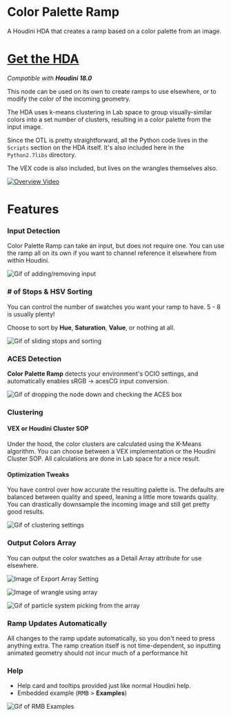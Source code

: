 # Color Palette Ramp
A Houdini HDA that creates a ramp based on a color palette from an image.

# [Get the HDA](https://github.com/jamesrobinsonvfx/colorpaletteramp/raw/0.3.0/source/otls/bin/jamesr_colorpaletteramp.hda)

*Compatible with __Houdini 18.0__*

This node can be used on its own to create ramps to use elsewhere, or to modify
the color of the incoming geometry.

The HDA uses k-means clustering in Lab space to group visually-similar colors
into a set number of clusters, resulting in a color palette from the input image.

Since the OTL is pretty straightforward, all the Python code lives in the
``Scripts`` section on the HDA itself. It's also included here in the
``Python2.7libs`` directory.

The VEX code is also included, but lives on the wrangles themselves also.

[![Overview Video](https://github.com/jamesrobinsonvfx/colorpaletteramp/master/gifs/docs/images/vimeo_screenshot.png)](https://vimeo.com/423896113 "Color Palette Ramp Demo")

# Features

### Input Detection
Color Palette Ramp can take an input, but does not require one. You can use the
ramp all on its own if you want to channel reference it elsewhere from within
Houdini.

![Gif of adding/removing input](https://github.com/jamesrobinsonvfx/colorpaletteramp/master/gifs/docs/images/auto_input.gif)

### \# of Stops & HSV Sorting
You can control the number of swatches you want your ramp to have. 5 - 8 is
usually plenty!

Choose to sort by __Hue__, __Saturation__, __Value__, or nothing at all.

![Gif of sliding stops and sorting](https://github.com/jamesrobinsonvfx/colorpaletteramp/master/gifs/docs/images/stops_and_sort.gif)

### ACES Detection
__Color Palette Ramp__ detects your environment's OCIO settings, and automatically
enables sRGB -> acesCG input conversion.

![Gif of dropping the node down and checking the ACES box](https://github.com/jamesrobinsonvfx/colorpaletteramp/master/gifs/docs/images/aces_detect.gif)

### Clustering
#### VEX or Houdini Cluster SOP
Under the hood, the color clusters are calculated using the K-Means algorithm.
You can choose between a VEX implementation or the Houdini Cluster SOP. All
calculations are done in Lab space for a nice result.

#### Optimization Tweaks
You have control over how accurate the resulting palette is. The defaults are
balanced between quality and speed, leaning a little more towards quality. You
can drastically downsample the incoming image and still get pretty good results.

![Gif of clustering settings](https://github.com/jamesrobinsonvfx/colorpaletteramp/master/gifs/docs/images/cluster_settings.gif)

### Output Colors Array
You can output the color swatches as a Detail Array attribute for use elsewhere.

![Image of Export Array Setting](https://github.com/jamesrobinsonvfx/colorpaletteramp/master/gifs/docs/images/export_array1.png)

![Image of wrangle using array](https://github.com/jamesrobinsonvfx/colorpaletteramp/master/gifs/docs/images/export_array2.png)

![Gif of particle system picking from the array](https://github.com/jamesrobinsonvfx/colorpaletteramp/master/gifs/docs/images/export_array3.gif)

### Ramp Updates Automatically
All changes to the ramp update automatically, so you don't need to press anything
extra. The ramp creation itself is not time-dependent, so inputting animated geometry should not incur much of a performance hit


### Help
* Help card and tooltips provided just like normal Houdini help.
* Embedded example (<kbd>RMB</kbd> > __Examples__)

![Gif of RMB Examples](https://github.com/jamesrobinsonvfx/colorpaletteramp/master/gifs/docs/images/embedded_example.gif)


